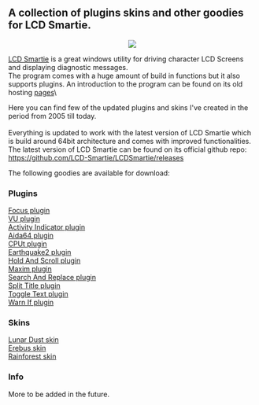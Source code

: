 ## A collection of plugins skins and other goodies for LCD Smartie.

<p align="center">
  <img src="https://github.com/Limbos-goodies-for-LCDSmartie/.github/assets/331155/cc41c3d5-3e67-446b-bc0b-2000f94388e1" />
</p>

[LCD Smartie](https://github.com/stokie-ant/lcdsmartie-laz) is a great windows utility for driving character LCD Screens and displaying diagnostic messages.\
The program comes with a huge amount of build in functions but it also supports plugins. An introduction to the program can be found on its old hosting [pages](https://lcdsmartie.sourceforge.net/)\ 

Here you can find few of the updated plugins and skins I've created in the period from 2005 till today.\
\
Everything is updated to work with the latest version of LCD Smartie which is build around 64bit architecture and comes with improved functionalities. 
The latest version of LCD Smartie can be found on its official github repo: https://github.com/LCD-Smartie/LCDSmartie/releases

The following goodies are available for download:
### Plugins
[Focus plugin](https://github.com/Limbos-goodies-for-LCDSmartie/focus_plugin)\
[VU plugin](https://github.com/Limbos-goodies-for-LCDSmartie/vu)\
[Activity Indicator plugin](https://github.com/Limbos-goodies-for-LCDSmartie/Activity_Indicator_plugin)\
[Aida64 plugin](https://github.com/Limbos-goodies-for-LCDSmartie/Aida64_plugin)\
[CPUt plugin](https://github.com/Limbos-goodies-for-LCDSmartie/CPUt_plugin)\
[Earthquake2 plugin](https://github.com/Limbos-goodies-for-LCDSmartie/Earthquake2_plugin)\
[Hold And Scroll plugin](https://github.com/Limbos-goodies-for-LCDSmartie/Hold_And_Scroll_plugin)\
[Maxim plugin](https://github.com/Limbos-goodies-for-LCDSmartie/Maxim_plugin)\
[Search And Replace plugin](https://github.com/Limbos-goodies-for-LCDSmartie/Search_And_Replace_plugin)\
[Split Title plugin](https://github.com/Limbos-goodies-for-LCDSmartie/Split_Title_plugin)\
[Toggle Text plugin](https://github.com/Limbos-goodies-for-LCDSmartie/Toggle_Text_plugin)\
[Warn If plugin](https://github.com/Limbos-goodies-for-LCDSmartie/Warn_If_plugin)

### Skins
[Lunar Dust skin](https://github.com/Limbos-goodies-for-LCDSmartie/LunarDust_Skin)\
[Erebus skin](https://github.com/Limbos-goodies-for-LCDSmartie/Erebus_Skin)\
[Rainforest skin](https://github.com/Limbos-goodies-for-LCDSmartie/RainForest_Skin)


### Info
More to be added in the future.
 
 



